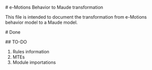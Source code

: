 # e-Motions Behavior to Maude transformation

This file is intended to document the transformation from e-Motions behavior model to a Maude model.




# Done



## TO-DO

1. Rules information
2. MTEs
3. Module importations

